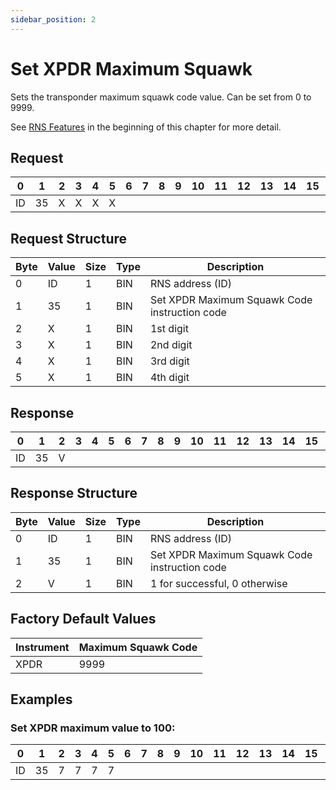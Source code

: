 ```yaml
---
sidebar_position: 2
---
```


# Set XPDR Maximum Squawk

Sets the transponder maximum squawk code value. Can be set from 0 to 9999.

See [RNS Features](../start-here.md) in the beginning of this chapter for more detail.

## Request

| 0  | 1  | 2  | 3  | 4  | 5  | 6  | 7  | 8  | 9  | 10 | 11 | 12 | 13 | 14 | 15 | 16 | 17 | 18 | 19 | 20 | 21 | 22 | 23 | 24 | 25 | 26 | 27 | 28 | 29 | 30 | 31 |
|----|----|----|----|----|----|----|----|----|----|----|----|----|----|----|----|----|----|----|----|----|----|----|----|----|----|----|----|----|----|----|----|
| ID | 35 |  X  | X |  X  |  X  |     |    |    |    |    |    |    |    |    |    |    |    |    |    |    |    |    |    |    |    |    |    |    |    |    |  |

## Request Structure

| Byte | Value | Size | Type | Description                                    |
|------|-------|------|------|------------------------------------------------|
| 0    | ID    | 1    | BIN  | RNS address (ID)                              |
| 1    | 35    | 1    | BIN  | Set XPDR Maximum Squawk Code instruction code |
| 2    | X     | 1    | BIN  | 1st digit                                     |
| 3    | X     | 1    | BIN  | 2nd digit                                     |
| 4    | X     | 1    | BIN  | 3rd digit                                     |
| 5    | X     | 1    | BIN  | 4th digit                                     |

## Response

| 0  | 1  | 2  | 3  | 4  | 5  | 6  | 7  | 8  | 9  | 10 | 11 | 12 | 13 | 14 | 15 | 16 | 17 | 18 | 19 | 20 | 21 | 22 | 23 | 24 | 25 | 26 | 27 | 28 | 29 | 30 | 31 |
|----|----|----|----|----|----|----|----|----|----|----|----|----|----|----|----|----|----|----|----|----|----|----|----|----|----|----|----|----|----|----|----|
| ID | 35 |  V  | |   |   |     |    |    |    |    |    |    |    |    |    |    |    |    |    |    |    |    |    |    |    |    |    |    |    |    |  |

## Response Structure

| Byte | Value | Size | Type | Description                                    |
|------|-------|------|------|------------------------------------------------|
| 0    | ID    | 1    | BIN  | RNS address (ID)                              |
| 1    | 35    | 1    | BIN  | Set XPDR Maximum Squawk Code instruction code |
| 2    | V     | 1    | BIN  | 1 for successful, 0 otherwise                 |

## Factory Default Values

| Instrument | Maximum Squawk Code |
|------------|---------------------|
| XPDR       | 9999                |

## Examples

### Set XPDR maximum value to 100:

| 0  | 1  | 2  | 3  | 4  | 5  | 6  | 7  | 8  | 9  | 10 | 11 | 12 | 13 | 14 | 15 | 16 | 17 | 18 | 19 | 20 | 21 | 22 | 23 | 24 | 25 | 26 | 27 | 28 | 29 | 30 | 31 |
|----|----|----|----|----|----|----|----|----|----|----|----|----|----|----|----|----|----|----|----|----|----|----|----|----|----|----|----|----|----|----|----|
| ID | 35 |  7  | 7|  7 |  7 |     |    |    |    |    |    |    |    |    |    |    |    |    |    |    |    |    |    |    |    |    |    |    |    |    |  |
